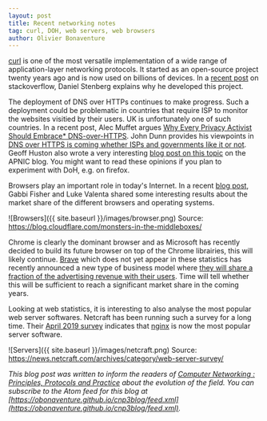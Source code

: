 ```yaml
---
layout: post
title: Recent networking notes
tag: curl, DOH, web servers, web browsers
author: Olivier Bonaventure
---
```


[curl](https://curl.haxx.se) is one of the most versatile implementation of a wide range of application-layer networking protocols. It started as an open-source project twenty years ago and is now used on billions of devices. In a [recent post](https://stackoverflow.com/questions/55884514/what-is-the-incentive-for-curl-to-release-the-library-for-free/55885729?stw=2%2355885729) on stackoverflow, Daniel Stenberg explains why he developed this project.

The deployment of DNS over HTTPs continues to make progress. Such a deployment could be problematic in countries that require ISP to monitor the websites visitied by their users. UK is unfortunately one of such countries. In a recent post, Alec Muffet argues [Why Every Privacy Activist Should Embrace* DNS-over-HTTPS](https://medium.com/@alecmuffett/why-every-privacy-activist-should-embrace-dns-over-https-a361e727657f). John Dunn provides his viewpoints in [DNS over HTTPS is coming whether ISPs and governments like it or not](https://nakedsecurity.sophos.com/2019/04/24/dns-over-https-is-coming-whether-isps-and-governments-like-it-or-not/). Geoff Huston also wrote a very interesting [blog post on this topic](https://blog.apnic.net/2019/04/08/opinion-what-does-doh-really-mean-for-privacy/) on the APNIC blog. You might want to read these opinions if you plan to experiment with DoH, e.g. on firefox.

Browsers play an important role in today's Internet. In a recent [blog post](https://blog.cloudflare.com/monsters-in-the-middleboxes/), Gabbi Fisher and Luke Valenta shared  some interesting results about the market share of the different browsers and operating systems.

![Browsers]({{ site.baseurl }}/images/browser.png)
Source: https://blog.cloudflare.com/monsters-in-the-middleboxes/

Chrome is clearly the dominant browser and as Microsoft has recently decided to build its future browser on top of the Chrome librairies, this will likely continue. [Brave](https://brave.com/) which does not yet appear in these statistics has recently announced a new type of business model where [they will share a fraction of the advertising revenue with their users](https://brave.com/brave-ads-launch/). Time will tell whether this will be sufficient to reach a significant market share in the coming years.

Looking at web statistics, it is interesting to also analyse the most popular web server softwares. Netcraft has been running such a survey for a long time. Their [April 2019 survey](https://news.netcraft.com/archives/category/web-server-survey/) indicates that [nginx](https://nginx.org) is now the most popular server software.

![Servers]({{ site.baseurl }}/images/netcraft.png)
Source: https://news.netcraft.com/archives/category/web-server-survey/



*This blog post was written to inform the readers of [Computer Networking : Principles, Protocols and Practice](https://www.computer-networking.info) about the evolution of the field. You can subscribe to the Atom feed for this blog at [https://obonaventure.github.io/cnp3blog/feed.xml](https://obonaventure.github.io/cnp3blog/feed.xml).*